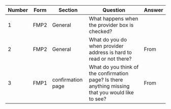|Number|Form|Section|Question|Answer|
|---|---|---|---|---|
|1|FMP2|General|What happens when the provider box is checked?|
|2|FMP2|General|What do you do when provider address is hard to read or not there?|From|
|3|FMP1|confirmation page|What do you think of the confirmation page? Is there anything missing that you would like to see?|From|
